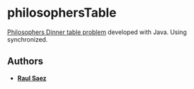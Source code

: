 # philosophersTable

[Philosophers Dinner table problem](https://en.wikipedia.org/wiki/Dining_philosophers_problem) developed with Java. Using synchronized.

## Authors

* **[Raul Saez](https://github.com/mrseek)**
